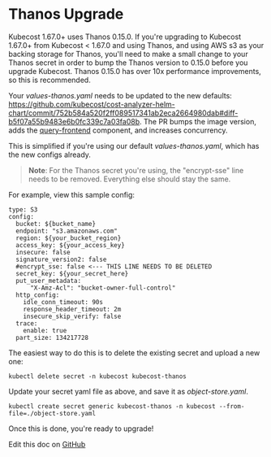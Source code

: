 Thanos Upgrade
==============

Kubecost 1.67.0+ uses Thanos 0.15.0. If you're upgrading to Kubecost 1.67.0+ from Kubecost < 1.67.0 and using Thanos, and using AWS s3 as your backing storage for Thanos, you'll need to make a small change to your Thanos secret in order to bump the Thanos version to 0.15.0 before you upgrade Kubecost.
Thanos 0.15.0 has over 10x performance improvements, so this is recommended.

Your _values-thanos.yaml_ needs to be updated to the new defaults: https://github.com/kubecost/cost-analyzer-helm-chart/commit/752b584a520f2ff089517341ab2eca2664980dab#diff-b5f07a55b9483e6b0fc339c7a03fa08b.
The PR bumps the image version, adds the [query-frontend](https://thanos.io/tip/components/query-frontend.md/) component, and increases concurrency. 

This is simplified if you're using our default _values-thanos.yaml_, which has the new configs already.

> **Note**: For the Thanos secret you're using, the "encrypt-sse" line needs to be removed. Everything else should stay the same.

For example, view this sample config:

```
type: S3
config:
  bucket: ${bucket_name}
  endpoint: "s3.amazonaws.com"
  region: ${your_bucket_region}
  access_key: ${your_access_key}
  insecure: false
  signature_version2: false
  #encrypt_sse: false <--- THIS LINE NEEDS TO BE DELETED
  secret_key: ${your_secret_here}
  put_user_metadata:
      "X-Amz-Acl": "bucket-owner-full-control"
  http_config:
    idle_conn_timeout: 90s
    response_header_timeout: 2m
    insecure_skip_verify: false
  trace:
    enable: true
  part_size: 134217728
```

The easiest way to do this is to delete the existing secret and upload a new one:

`kubectl delete secret -n kubecost kubecost-thanos`

Update your secret yaml file as above, and save it as _object-store.yaml_.

`kubectl create secret generic kubecost-thanos -n kubecost --from-file=./object-store.yaml`

Once this is done, you're ready to upgrade!

Edit this doc on [GitHub](https://github.com/kubecost/docs/blob/main/thanos-upgrade.md)

<!--- {"article":"4407601829655","section":"4402815636375","permissiongroup":"1500001277122"} --->

